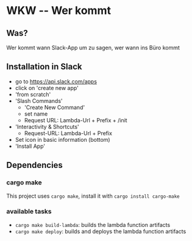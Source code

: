 # WKW -- Wer kommt

## Was?

Wer kommt wann Slack-App um zu sagen, wer wann ins Büro kommt

## Installation in Slack

- go to <https://api.slack.com/apps>
- click on 'create new app'
- 'from scratch'
- 'Slash Commands'
  - 'Create New Command'
  - set name
  - Request URL: Lambda-Url + Prefix + /init
- 'Interactivity & Shortcuts'
  - Request-URL: Lambda-Url + Prefix
- Set icon in basic information (bottom)
- 'Install App'

## Dependencies

### cargo make

This project uses `cargo make`, install it with `cargo install cargo-make`

### available tasks

- `cargo make build-lambda`: builds the lambda function artifacts
- `cargo make deploy`: builds and deploys the lambda function artifacts
